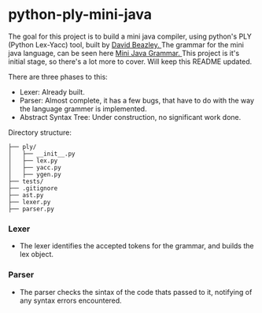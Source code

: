 # python-ply-mini-java
The goal for this project is to build a mini java compiler, using python's PLY (Python Lex-Yacc) tool, built by <a target="_blank" href="http://www.dabeaz.com/ply/">  David Beazley. </a>
The grammar for the mini java language, can be seen here <a target="_blank" href="http://azapata.com/mini-java/mini-java-grammar.png"> Mini Java Grammar. </a> This project is it's initial stage, so there's a lot more to cover. Will keep this README updated.

There are three phases to this: 

* Lexer: Already built.
* Parser: Almost complete, it has a few bugs, that have to do with the way the language grammer is implemented.
* Abstract Syntax Tree: Under construction, no significant work done.

Directory structure:
```
├── ply/
│   ├── __init__.py
│   ├── lex.py
│   ├── yacc.py
│   ├── ygen.py
├── tests/
├── .gitignore 
├── ast.py
├── lexer.py
├── parser.py
```

### Lexer
- The lexer identifies the accepted tokens for the grammar, and builds the lex object.

### Parser
- The parser checks the sintax of the code thats passed to it, notifying of any syntax errors encountered.
